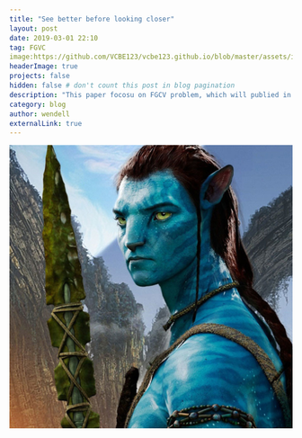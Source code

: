 ```yaml
---
title: "See better before looking closer"
layout: post
date: 2019-03-01 22:10
tag: FGVC
image:https://github.com/VCBE123/vcbe123.github.io/blob/master/assets/images/avatar.png
headerImage: true
projects: false
hidden: false # don't count this post in blog pagination
description: "This paper focosu on FGCV problem, which will publied in CVPR2019"
category: blog
author: wendell
externalLink: true
---
```

![Screenshot](https://github.com/VCBE123/vcbe123.github.io/blob/master/assets/images/avatar.png?raw=true)

